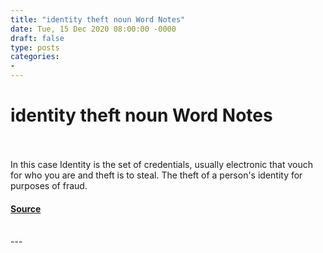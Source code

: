 ```yaml
---
title: "identity theft noun Word Notes"
date: Tue, 15 Dec 2020 08:00:00 -0000
draft: false
type: posts
categories: 
- 
---
```

# identity theft noun Word Notes

<br/>

<br/>
In this case Identity is the set of credentials, usually electronic that vouch for who you are and theft is to steal. The theft of a person's identity for purposes of fraud.

#### [Source](https://thecyberwire.com/podcasts/word-notes/22/notes)

<br/>
---
